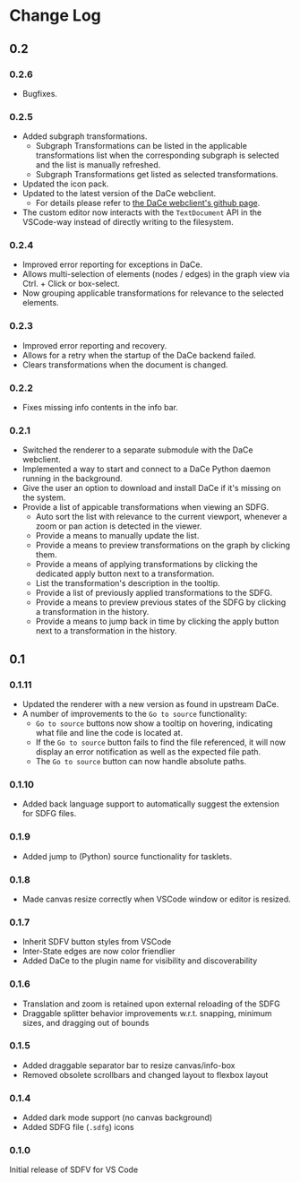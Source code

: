 # Change Log

## 0.2

### 0.2.6

- Bugfixes.

### 0.2.5

- Added subgraph transformations.
  - Subgraph Transformations can be listed in the applicable transformations
    list when the corresponding subgraph is selected and the list is manually
    refreshed.
  - Subgraph Transformations get listed as selected transformations.
- Updated the icon pack.
- Updated to the latest version of the DaCe webclient.
  - For details please refer to
    [the DaCe webclient's github page](https://github.com/spcl/dace-webclient).
- The custom editor now interacts with the `TextDocument` API in the VSCode-way
  instead of directly writing to the filesystem.

### 0.2.4

- Improved error reporting for exceptions in DaCe.
- Allows multi-selection of elements (nodes / edges) in the graph view via
  Ctrl. + Click or box-select.
- Now grouping applicable transformations for relevance to the selected
  elements.

### 0.2.3

- Improved error reporting and recovery.
- Allows for a retry when the startup of the DaCe backend failed.
- Clears transformations when the document is changed.

### 0.2.2

- Fixes missing info contents in the info bar.

### 0.2.1

- Switched the renderer to a separate submodule with the DaCe webclient.
- Implemented a way to start and connect to a DaCe Python daemon running in the
  background.
- Give the user an option to download and install DaCe if it's missing on the
  system.
- Provide a list of appicable transformations when viewing an SDFG.
  - Auto sort the list with relevance to the current viewport, whenever a zoom
    or pan action is detected in the viewer.
  - Provide a means to manually update the list.
  - Provide a means to preview transformations on the graph by clicking them.
  - Provide a means of applying transformations by clicking the dedicated apply
    button next to a transformation.
  - List the transformation's description in the tooltip.
  - Provide a list of previously applied transformations to the SDFG.
  - Provide a means to preview previous states of the SDFG by clicking a
    transformation in the history.
  - Provide a means to jump back in time by clicking the apply button next to a
    transformation in the history.

## 0.1

### 0.1.11

- Updated the renderer with a new version as found in upstream DaCe.
- A number of improvements to the `Go to source` functionality:
  - `Go to source` buttons now show a tooltip on hovering, indicating what file
    and line the code is located at.
  - If the `Go to source` button fails to find the file referenced, it will now
    display an error notification as well as the expected file path.
  - The `Go to source` button can now handle absolute paths.

### 0.1.10

- Added back language support to automatically suggest the extension for SDFG
  files.

### 0.1.9

- Added jump to (Python) source functionality for tasklets.

### 0.1.8

- Made canvas resize correctly when VSCode window or editor is resized.

### 0.1.7

- Inherit SDFV button styles from VSCode
- Inter-State edges are now color friendlier
- Added DaCe to the plugin name for visibility and discoverability

### 0.1.6

- Translation and zoom is retained upon external reloading of the SDFG
- Draggable splitter behavior improvements w.r.t. snapping, minimum
  sizes, and dragging out of bounds

### 0.1.5

- Added draggable separator bar to resize canvas/info-box
- Removed obsolete scrollbars and changed layout to flexbox layout

### 0.1.4

- Added dark mode support (no canvas background)
- Added SDFG file (`.sdfg`) icons

### 0.1.0

Initial release of SDFV for VS Code